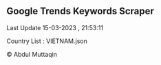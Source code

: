 

## Google Trends Keywords Scraper 
 
Last Update 15-03-2023 , 21:53:11

Country List :
VIETNAM.json



© Abdul Muttaqin 
